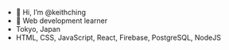- 👋 Hi, I’m @keithching
- 🌱 Web development learner
- Tokyo, Japan
- HTML, CSS, JavaScript, React, Firebase, PostgreSQL, NodeJS

<!---
keithching/keithching is a ✨ special ✨ repository because its `README.md` (this file) appears on your GitHub profile.
You can click the Preview link to take a look at your changes.
--->
